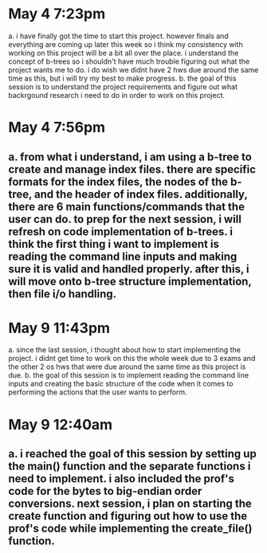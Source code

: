 # May 4 7:23pm
a. i have finally got the time to start this project. however finals and everything are coming up later this week so i think my consistency with working on this project will be a bit all over the place. i understand the concept of b-trees so i shouldn't have much trouble figuring out what the project wants me to do. i do wish we didnt have 2 hws due around the same time as this, but i will try my best to make progress.
b. the goal of this session is to understand the project requirements and figure out what backrgound research i need to do in order to work on this project.

# May 4 7:56pm
a. from what i understand, i am using a b-tree to create and manage index files. there are specific formats for the index files, the nodes of the b-tree, and the header of index files. additionally, there are 6 main functions/commands that the user can do. to prep for the next session, i will refresh on code implementation of b-trees. i think the first thing i want to implement is reading the command line inputs and making sure it is valid and handled properly. after this, i will move onto b-tree structure implementation, then file i/o handling. 
---------------------------------------
# May 9 11:43pm
a. since the last session, i thought about how to start implementing the project. i didnt get time to work on this the whole week due to 3 exams and the other 2 os hws that were due around the same time as this project is due.
b. the goal of this session is to implement reading the command line inputs and creating the basic structure of the code when it comes to performing the actions that the user wants to perform. 

# May 9 12:40am
a. i reached the goal of this session by setting up the main() function and the separate functions i need to implement. i also included the prof's code for the bytes to big-endian order conversions. next session, i plan on starting the create function and figuring out how to use the prof's code while implementing the create_file() function. 
---------------------------------------